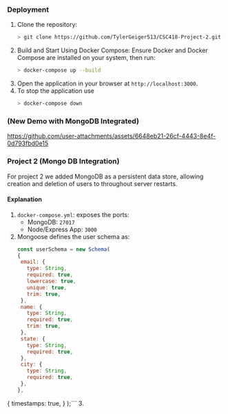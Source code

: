 ### Deployment
   1. Clone the repository:
      ```bash
      > git clone https://github.com/TylerGeiger513/CSC418-Project-2.git
      ```
   2. Build and Start Using Docker Compose: Ensure Docker and Docker Compose are installed on your system, then run:
      ```bash
      > docker-compose up --build
      ```   
   3. Open the application in your browser at `http://localhost:3000`.
   4. To stop the application use
      ```bash
      > docker-compose down
      ```
### (New Demo with MongoDB Integrated)
https://github.com/user-attachments/assets/6648eb21-26cf-4443-8e4f-0d793fbd0e15

### Project 2 (Mongo DB Integration)
For project 2 we added MongoDB as a persistent data store, allowing creation and deletion of users to throughout server restarts.

#### Explanation

1. `docker-compose.yml`: exposes the ports:
   - MongoDB: ``27017``
   - Node/Express App: ``3000``
2. Mongoose defines the user schema as:
   ```js
   const userSchema = new Schema(
   {
    email: {
      type: String,
      required: true,
      lowercase: true,
      unique: true,
      trim: true,
    },
    name: {
      type: String,
      required: true,
      trim: true,
    },
    state: {
      type: String,
      required: true,
    },
    city: {
      type: String,
      required: true,
    },
   },
  {
     timestamps: true,
   }
);```
3.
